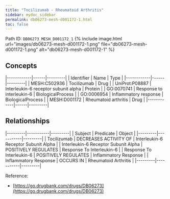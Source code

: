 ```yaml
---
title: "Tocilizumab - Rheumatoid Arthritis"
sidebar: mydoc_sidebar
permalink: db06273-mesh-d001172-1.html
toc: false 
---
```



Path ID: `DB06273_MESH_D001172_1`
{% include image.html url="images/db06273-mesh-d001172-1.png" file="db06273-mesh-d001172-1.png" alt="db06273-mesh-d001172-1" %}

## Concepts

|------------|------|---------|
| Identifier | Name | Type    |
|------------|------|---------|
| MESH:C502936 | Tocilizumab | Drug |
| UniProt:P08887 | Interleukin-6 receptor subunit alpha | Protein |
| GO:0070741 | Response to interleukin-6 | BiologicalProcess |
| GO:0006954 | Inflammatory response | BiologicalProcess |
| MESH:D001172 | Rheumatoid arthritis | Drug |
|------------|------|---------|

## Relationships

|---------|-----------|---------|
| Subject | Predicate | Object  |
|---------|-----------|---------|
| Tocilizumab | DECREASES ACTIVITY OF | Interleukin-6 Receptor Subunit Alpha |
| Interleukin-6 Receptor Subunit Alpha | POSITIVELY REGULATES | Response To Interleukin-6 |
| Response To Interleukin-6 | POSITIVELY REGULATES | Inflammatory Response |
| Inflammatory Response | OCCURS IN | Rheumatoid Arthritis |
|---------|-----------|---------|

Reference: 
  - [https://go.drugbank.com/drugs/DB06273](https://go.drugbank.com/drugs/DB06273)
